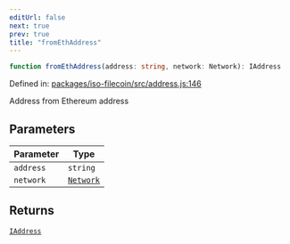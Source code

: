 ```yaml
---
editUrl: false
next: true
prev: true
title: "fromEthAddress"
---
```


```ts
function fromEthAddress(address: string, network: Network): IAddress
```

Defined in: [packages/iso-filecoin/src/address.js:146](https://github.com/hugomrdias/filecoin/blob/main/packages/iso-filecoin/src/address.js#L146)

Address from Ethereum address

## Parameters

| Parameter | Type |
| ------ | ------ |
| `address` | `string` |
| `network` | [`Network`](/api/iso-filecoin/types/type-aliases/network/) |

## Returns

[`IAddress`](/api/iso-filecoin/address/interfaces/iaddress/)
